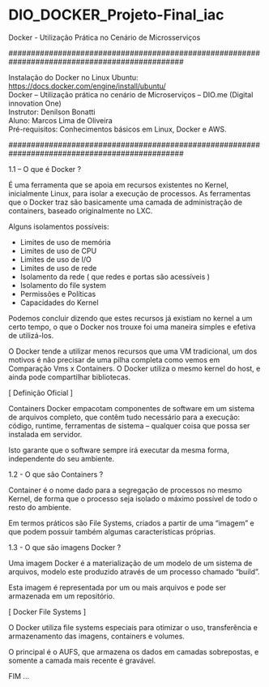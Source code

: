 # DIO_DOCKER_Projeto-Final_iac
Docker - Utilização Prática no Cenário de Microsserviços

###############################################################################################

  Instalação do Docker no Linux Ubuntu:  https://docs.docker.com/engine/install/ubuntu/        
  Docker – Utilização prática no  cenário de Microserviços – DIO.me  (Digital innovation One)  
  Instrutor:  Denilson Bonatti                                                                 
  Aluno:  Marcos Lima de Oliveira                                                              
  Pré-requisitos: Conhecimentos básicos em Linux, Docker e AWS.                                
                                                                                                
###############################################################################################

1.1 – O que é Docker ?

É uma ferramenta que se apoia em recursos existentes no Kernel, inicialmente Linux, para isolar a execução de processos.
As ferramentas que o Docker traz são basicamente uma camada de administração de containers, baseado originalmente no LXC.

Alguns isolamentos possíveis:
  - Limites de uso de memória
  - Limites de uso de CPU
  - Limites de uso de I/O
  - Limites de uso de rede
  - Isolamento da rede ( que redes e portas são acessíveis )
  - Isolamento do file system
  - Permissões e Políticas
  - Capacidades do Kernel

Podemos concluir dizendo que estes recursos já existiam no kernel a um certo tempo, o que o Docker nos trouxe foi uma maneira
simples e efetiva de utilizá-los.

O Docker tende a utilizar menos recursos que uma VM tradicional, um dos motivos é não precisar de uma pilha completa como vemos
em Comparação Vms x Containers.  O Docker utiliza o mesmo kernel do host, e ainda pode compartilhar bibliotecas.


[ Definição Oficial ]

Containers Docker empacotam componentes de software em um sistema de arquivos completo, que contêm tudo necessário para a execução:
código, runtime, ferramentas de sistema – qualquer coisa que possa ser instalada em servidor.

Isto garante que o software sempre irá executar da mesma forma, independente do seu ambiente.


1.2  - O que são Containers ?

Container é o nome dado para a segregação de processos no mesmo  Kernel, de forma que o processo seja isolado o máximo possível de 
todo o resto do ambiente.

Em termos práticos são File Systems, criados a partir de uma “imagem” e que podem possuir também algumas características próprias.


1.3  -  O que são imagens Docker ?

Uma imagem Docker é a materialização de um modelo de um sistema de arquivos, modelo este produzido através de um processo 
chamado “build”.

Esta imagem é representada por um ou mais arquivos e pode ser armazenada em um repositório.


[ Docker File Systems ]

O Docker utiliza file systems especiais para otimizar o uso, transferência e armazenamento das imagens, containers e volumes.

O principal é o AUFS, que armazena os dados em camadas sobrepostas, e somente a camada mais recente é gravável.


FIM ...
